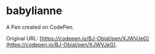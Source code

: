 # babylianne

A Pen created on CodePen.

Original URL: [https://codepen.io/BJ-Obial/pen/XJWVJeG](https://codepen.io/BJ-Obial/pen/XJWVJeG).

